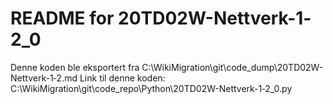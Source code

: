 # README for 20TD02W-Nettverk-1‐2_0
Denne koden ble eksportert fra C:\WikiMigration\git\code_dump\20TD02W-Nettverk-1‐2.md
Link til denne koden: C:\WikiMigration\git\code_repo\Python\20TD02W-Nettverk-1‐2_0.py

